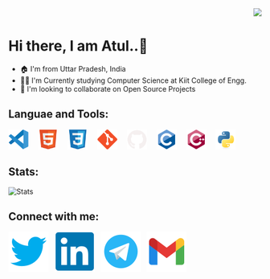 <div align=right>
<img src="https://komarev.com/ghpvc/?username=atulsingh14&style=for-the-badge">
</div>

<h1>Hi there, I am Atul..👋</h1>

- 🏠 I'm from Uttar Pradesh, India
- 🧑‍🎓 I'm Currently studying Computer Science at Kiit College of Engg.
- 👯 I'm looking to collaborate on Open Source Projects

<h2>Languae and Tools:</h2>
<div align="left">
<img alt="VS code" width="40px" src="./image/VS_code.svg" style="padding-right:15px;" />
<img alt="HTML5" width="40px" src="./image/HTML5.svg" style="padding-right:15px;" />
<img alt="CSS3" width="40px" src="./image/CSS3.svg" style="padding-right:15px;" />
<img alt="Git" width="40px" src="./image/Git.svg" style="padding-right:15px;" />
<img alt="GitHub" width="40px" src="./image/Github.svg" style="padding-right:15px;" />
<img alt="C" width="40px" src="./image/C.svg" style="padding-right:15px;"/>
<img alt="Cpp" width="40px" src="./image/cplusplus.svg" style="padding-right:15px;"/>
<img alt="Python" width="40px" src="./image/Python.svg"/>  
</div>

<h2 align="left">Stats:</h2>
<div align="left">
<img alt="Stats" src="https://github-readme-stats.vercel.app/api?username=atulsingh14&show_icons=true&theme=material-palenight&show_icons=true&count_private=true&border_radius=15px"/>
<!---<img alt="Language Used" src=https://github-readme-stats.vercel.app/api/top-langs/?username=atulsingh14&layout=compact/>
</div>
-->
<h2 align= "left">Connect with me:</h2>

[![website](./image/Twitter.svg)](https://twitter.com/atulsingh144)
&nbsp;
[![website](./image/Linkedin.svg)](https://linkedin.com/in/atulsingh14) 
&nbsp;
[![website](./image/Telegram.svg)](https://telegram.me/atulsingh144) 
&nbsp;
[![website](./image/Gmail.svg)](mailto:atulsingh6839@gmail.com) 
